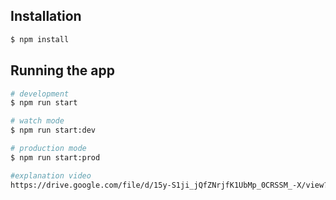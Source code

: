 
## Installation

```bash
$ npm install
```

## Running the app

```bash
# development
$ npm run start

# watch mode
$ npm run start:dev

# production mode
$ npm run start:prod

#explanation video
https://drive.google.com/file/d/15y-S1ji_jQfZNrjfK1UbMp_0CRSSM_-X/view?usp=sharing
```
